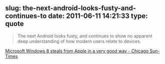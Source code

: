slug: the-next-android-looks-fusty-and-continues-to
date: 2011-06-11 14:21:33
type: quote
---

> The next Android looks fusty, and continues to show no apparent deep understanding of how modern users relate to devices.

[Microsoft Windows 8 steals from Apple in a very good way - Chicago Sun-Times](http://www.suntimes.com/technology/ihnatko/5736081-417/microsoft-windows-8-steals-from-apple-in-a-very-good-way.html)
